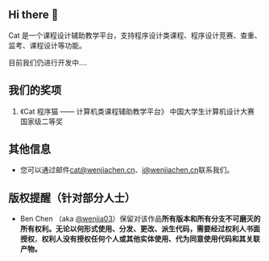 ## Hi there 👋

Cat 是一个课程设计辅助教学平台，支持程序设计类课程、程序设计竞赛、查重、监考、课程设计等功能。

目前我们仍进行开发中....

## 我们的奖项

1. 《Cat 程序猫 —— 计算机类课程辅助教学平台》 中国大学生计算机设计大赛 国家级二等奖

## 其他信息

- 您可以通过邮件[cat@wenjiachen.cn](mailto:cat@wenjiachen.cn)、[i@wenjiachen.cn](mailto:i@wenjiachen.cn)联系我们。

## 版权提醒（针对部分人士）

- Ben Chen （aka [@wenjia03](https://github.com/wenjia03)）保留对该作品**所有版本和所有分支不可磨灭的所有权利。**无论以何形式使用、分发、更改、派生代码，需要**经过权利人书面授权**，**权利人没有授权任何个人或其他实体使用、代为同意使用代码和其关联产物。**
